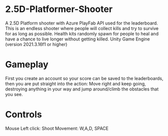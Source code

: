 # 2.5D-Platformer-Shooter
A 2.5D Platform shooter with Azure PlayFab API used for the leaderboard. 
This is an endless shooter where people will collect kills and try to survive for as long as possible. Health kits randomly spawn for people to heal and have a chance to live longer without getting killed.
Unity Game Engine (version 2021.3.16f1 or higher)
# Gameplay 
First you create an account so your score can be saved to the leaderboards, then you are put straight into the action:
Move right and keep going, destroying anything in your way and jump around/climb the obstacles that you see.

# Controls
Mouse Left click: Shoot
Movement: W,A,D, SPACE



